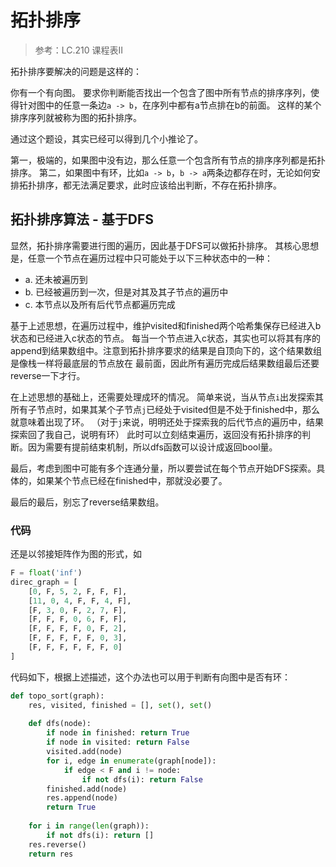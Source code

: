 # 拓扑排序
>参考：LC.210 课程表II

拓扑排序要解决的问题是这样的：

你有一个有向图。
要求你判断能否找出一个包含了图中所有节点的排序序列，使得针对图中的任意一条边`a -> b`，在序列中都有a节点排在b的前面。
这样的某个排序序列就被称为图的拓扑排序。

通过这个题设，其实已经可以得到几个小推论了。

第一，极端的，如果图中没有边，那么任意一个包含所有节点的排序序列都是拓扑排序。
第二，如果图中有环，比如`a -> b`，`b -> a`两条边都存在时，无论如何安排拓扑排序，都无法满足要求，此时应该给出判断，不存在拓扑排序。

## 拓扑排序算法 - 基于DFS
显然，拓扑排序需要进行图的遍历，因此基于DFS可以做拓扑排序。
其核心思想是，任意一个节点在遍历过程中只可能处于以下三种状态中的一种：
- a. 还未被遍历到
- b. 已经被遍历到一次，但是对其及其子节点的遍历中
- c. 本节点以及所有后代节点都遍历完成

基于上述思想，在遍历过程中，维护visited和finished两个哈希集保存已经进入b状态和已经进入c状态的节点。
每当一个节点进入c状态，其实也可以将其有序的append到结果数组中。注意到拓扑排序要求的结果是自顶向下的，这个结果数组是像栈一样将最底层的节点放在
最前面，因此所有遍历完成后结果数组最后还要reverse一下才行。

在上述思想的基础上，还需要处理成环的情况。
简单来说，当从节点`i`出发探索其所有子节点时，如果其某个子节点`j`已经处于visited但是不处于finished中，那么就意味着出现了环。
（对于`j`来说，明明还处于探索我的后代节点的遍历中，结果探索回了我自己，说明有环）
此时可以立刻结束遍历，返回没有拓扑排序的判断。因为需要有提前结束机制，所以dfs函数可以设计成返回bool量。

最后，考虑到图中可能有多个连通分量，所以要尝试在每个节点开始DFS探索。具体的，如果某个节点已经在finished中，那就没必要了。

最后的最后，别忘了reverse结果数组。

### 代码
还是以邻接矩阵作为图的形式，如
```python
F = float('inf')
direc_graph = [
    [0, F, 5, 2, F, F, F],
    [11, 0, 4, F, F, 4, F],
    [F, 3, 0, F, 2, 7, F],
    [F, F, F, 0, 6, F, F],
    [F, F, F, F, 0, F, 2],
    [F, F, F, F, F, 0, 3],
    [F, F, F, F, F, F, 0]
]
```

代码如下，根据上述描述，这个办法也可以用于判断有向图中是否有环：
```python
def topo_sort(graph):
    res, visited, finished = [], set(), set()
    
    def dfs(node):
        if node in finished: return True
        if node in visited: return False
        visited.add(node)
        for i, edge in enumerate(graph[node]):
            if edge < F and i != node:
                if not dfs(i): return False
        finished.add(node)
        res.append(node)
        return True
    
    for i in range(len(graph)):
        if not dfs(i): return []
    res.reverse()
    return res
```
